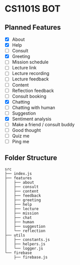 # CS1101S BOT

## Planned Features
- [x] About
- [x] Help
- [ ] Consult
- [x] Greeting
- [ ] Mission schedule
- [ ] Lecture link
- [ ] Lecture recording
- [ ] Lecture feedback
- [ ] Content
- [ ] Reflection feedback
- [ ] Consult booking
- [x] Chatting
- [ ] Chatting with human
- [ ] Suggestion
- [x] Sentiment analysis
- [ ] Make a friend / consult buddy
- [ ] Good thought
- [ ] Quiz me
- [ ] Ping me

## Folder Structure
```
src
├── index.js
├── features
│   ├── about
│   ├── consult
│   ├── content
│   ├── feedback
│   ├── greeting
│   ├── help
│   ├── lecture
│   ├── mission
│   ├── chat
│   ├── human
│   ├── suggestion
│   └── reflection
├── utils
│   ├── constants.js
│   ├── helpers.js
│   └── logger.js
└── firebase
    ├── firebase.js
```
